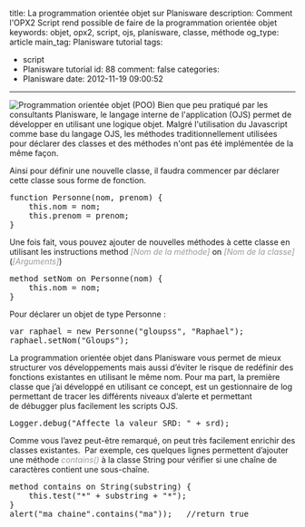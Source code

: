 title: La programmation orientée objet sur Planisware
description: Comment l'OPX2 Script rend possible de faire de la programmation orientée objet
keywords: objet, opx2, script, ojs, planisware, classe, méthode
og_type: article
main_tag: Planisware tutorial
tags:
  - script
  - Planisware tutorial
id: 88
comment: false
categories:
  - Planisware
date: 2012-11-19 09:00:52
---

![Programmation orientée objet (POO)](/blog/wp-content/uploads/2012/11/47oop1-150x150.jpg "Programmation orientée objet (POO)")
Bien que peu pratiqué par les consultants Planisware, le langage interne de l'application (OJS) permet de développer en utilisant une logique objet. Malgré l'utilisation du Javascript comme base du langage OJS, les méthodes traditionnellement utilisées pour déclarer des classes et des méthodes n'ont pas été implémentée de la même façon.
<!-- more -->
Ainsi pour définir une nouvelle classe, il faudra commencer par déclarer cette classe sous forme de fonction.

<pre lang="JAVASCRIPT">function Personne(nom, prenom) {
    this.nom = nom;
    this.prenom = prenom;
}</pre>

Une fois fait, vous pouvez ajouter de nouvelles méthodes à cette classe en utilisant les instructions method <span style="color: #999999;">_[Nom de la méthode]_</span> on <span style="color: #999999;">_[Nom de la classe]_</span>(<span style="color: #999999;">_[Arguments]_</span>)

<pre lang="JAVASCRIPT">method setNom on Personne(nom) {
    this.nom = nom;
}</pre>

Pour déclarer un objet de type Personne :

<pre lang="JAVASCRIPT">var raphael = new Personne("gloupss", "Raphael");
raphael.setNom("Gloups");</pre>

La programmation orientée objet dans Planisware vous permet de mieux structurer vos développements mais aussi d’éviter le risque de redéfinir des fonctions existantes en utilisant le même nom. Pour ma part, la première classe que j’ai développé en utilisant ce concept, est un gestionnaire de log permettant de tracer les différents niveaux d’alerte et permettant de débugger plus facilement les scripts OJS.

<pre lang="JAVASCRIPT">Logger.debug("Affecte la valeur SRD: " + srd);</pre>

Comme vous l’avez peut-être remarqué, on peut très facilement enrichir des classes existantes.  Par exemple, ces quelques lignes permettent d’ajouter une méthode _<span style="color: #999999;">contains()</span>_ à la classe String pour vérifier si une chaîne de caractères contient une sous-chaîne.

<pre lang="JAVASCRIPT">method contains on String(substring) {
    this.test("*" + substring + "*");
}
alert("ma chaine".contains("ma"));   //return true</pre>